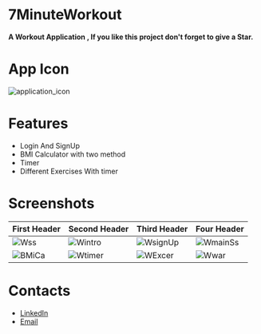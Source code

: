 # 7MinuteWorkout
**A Workout Application , If you like this project don't forget to give a Star.**

# App Icon

![application_icon](https://user-images.githubusercontent.com/76396056/132060963-111e13a2-5b0f-4983-aba7-eca48e22c46c.png)




# Features
- Login And SignUp
- BMI Calculator with two method
- Timer
- Different Exercises With timer

# Screenshots

First Header  | Second Header | Third Header | Four Header
------------- | ------------- | ------------ | -----------
![Wss](https://user-images.githubusercontent.com/76396056/132061666-8f6a88dd-944a-40d4-89c8-37f3c38d7ded.jpeg) | ![Wintro](https://user-images.githubusercontent.com/76396056/132061760-4d44defe-2de1-483e-8570-ce5d3bac3d0e.jpeg)  | ![WsignUp](https://user-images.githubusercontent.com/76396056/132063259-c3aeed54-f0cb-4520-8eea-26e3b03c5289.jpeg)|![WmainSs](https://user-images.githubusercontent.com/76396056/132063392-f97c62c7-da27-4f26-b1c9-ede6e96855c9.jpeg)| 
![BMiCa](https://user-images.githubusercontent.com/76396056/132063524-5c74ffd3-0091-4289-bb7c-631d372adf45.jpeg)  | ![Wtimer](https://user-images.githubusercontent.com/76396056/132063699-4cd3000a-03a5-4e3e-8a59-297aa8f45117.jpeg)  | ![WExcer](https://user-images.githubusercontent.com/76396056/132063784-4f1393be-ac84-4ded-9248-1d60399a5b3f.jpeg) |  ![Wwar](https://user-images.githubusercontent.com/76396056/132064125-70a3c3b5-03f3-40ed-9dc5-6731d147c100.jpeg)


# Contacts
- [LinkedIn](linkedin.com/in/prince-kumar-pandey-5742301a9)
- [Email](princekupandey786@gmail.com)



